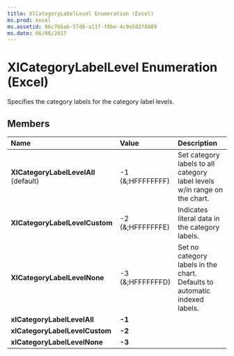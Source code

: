 ```yaml
---
title: XlCategoryLabelLevel Enumeration (Excel)
ms.prod: excel
ms.assetid: 06c766ab-57d8-a11f-f8be-4c9a582f8889
ms.date: 06/08/2017
---
```



# XlCategoryLabelLevel Enumeration (Excel)

Specifies the category labels for the category label levels.


## Members



|Name|Value|Description|
|:-----|:-----|:-----|
| **XlCategoryLabelLevelAll** (default)|-1 (&;HFFFFFFFF)|Set category labels to all category label levels w/in range on the chart.|
| **XlCategoryLabelLevelCustom**|-2 (&;HFFFFFFFE)|Indicates literal data in the category labels.|
| **XlCategoryLabelLevelNone**|-3 (&;HFFFFFFFD)|Set no category labels in the chart. Defaults to automatic indexed labels.|
| **xlCategoryLabelLevelAll**| **-1**||
| **xlCategoryLabelLevelCustom**| **-2**||
| **xlCategoryLabelLevelNone**| **-3**||

